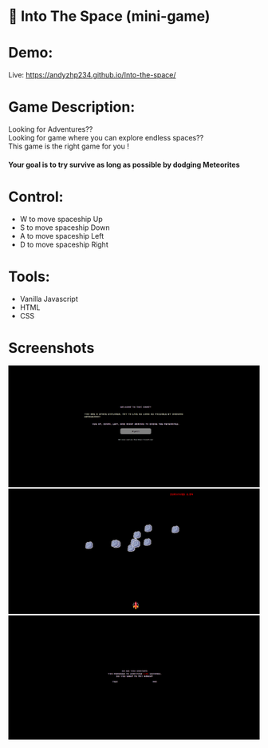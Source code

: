 # :space_invader: Into The Space (mini-game)

# Demo:

Live: https://andyzhp234.github.io/Into-the-space/

# Game Description:

Looking for Adventures?? <br />
Looking for game where you can explore endless spaces?? <br />
This game is the right game for you ! <br />

#### Your goal is to try survive as long as possible by dodging Meteorites <br />

# Control:

- W to move spaceship Up
- S to move spaceship Down
- A to move spaceship Left
- D to move spaceship Right

# Tools:

- Vanilla Javascript
- HTML
- CSS

# Screenshots

<img src="./docs/images/home.png" alt="home_png"/>
<img src="./docs/images/game.png" alt="home_png"/>
<img src="./docs/images/game_end.png" alt="home_png"/>
